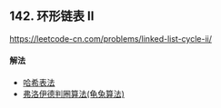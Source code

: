 ## 142. 环形链表 II

https://leetcode-cn.com/problems/linked-list-cycle-ii/


#### 解法  

* [哈希表法](_1.py)
* [弗洛伊德判圈算法(龟兔算法)](_2.py)
